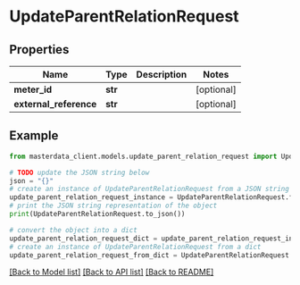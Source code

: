 # UpdateParentRelationRequest


## Properties

Name | Type | Description | Notes
------------ | ------------- | ------------- | -------------
**meter_id** | **str** |  | [optional] 
**external_reference** | **str** |  | [optional] 

## Example

```python
from masterdata_client.models.update_parent_relation_request import UpdateParentRelationRequest

# TODO update the JSON string below
json = "{}"
# create an instance of UpdateParentRelationRequest from a JSON string
update_parent_relation_request_instance = UpdateParentRelationRequest.from_json(json)
# print the JSON string representation of the object
print(UpdateParentRelationRequest.to_json())

# convert the object into a dict
update_parent_relation_request_dict = update_parent_relation_request_instance.to_dict()
# create an instance of UpdateParentRelationRequest from a dict
update_parent_relation_request_from_dict = UpdateParentRelationRequest.from_dict(update_parent_relation_request_dict)
```
[[Back to Model list]](../README.md#documentation-for-models) [[Back to API list]](../README.md#documentation-for-api-endpoints) [[Back to README]](../README.md)


